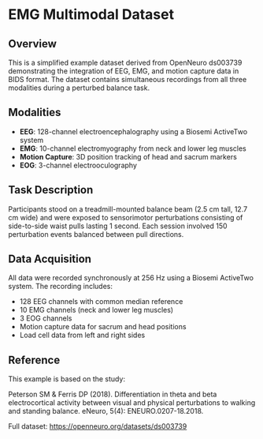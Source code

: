 # EMG Multimodal Dataset

## Overview

This is a simplified example dataset derived from OpenNeuro ds003739 demonstrating the integration of EEG, EMG, and motion capture data in BIDS format. The dataset contains simultaneous recordings from all three modalities during a perturbed balance task.

## Modalities

- **EEG**: 128-channel electroencephalography using a Biosemi ActiveTwo system
- **EMG**: 10-channel electromyography from neck and lower leg muscles
- **Motion Capture**: 3D position tracking of head and sacrum markers
- **EOG**: 3-channel electrooculography

## Task Description

Participants stood on a treadmill-mounted balance beam (2.5 cm tall, 12.7 cm wide) and were exposed to sensorimotor perturbations consisting of side-to-side waist pulls lasting 1 second. Each session involved 150 perturbation events balanced between pull directions.

## Data Acquisition

All data were recorded synchronously at 256 Hz using a Biosemi ActiveTwo system. The recording includes:
- 128 EEG channels with common median reference
- 10 EMG channels (neck and lower leg muscles)
- 3 EOG channels
- Motion capture data for sacrum and head positions
- Load cell data from left and right sides

## Reference

This example is based on the study:

Peterson SM & Ferris DP (2018). Differentiation in theta and beta electrocortical activity between visual and physical perturbations to walking and standing balance. eNeuro, 5(4): ENEURO.0207-18.2018.

Full dataset: https://openneuro.org/datasets/ds003739
